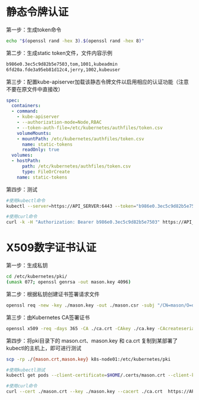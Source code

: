 # 静态令牌认证
第一步：生成token命令
```bash
echo "$(openssl rand -hex 3).$(openssl rand -hex 8)"
```

第二步：生成static token文件，文件内容示例
```bash
b986e0.3ec5c9d82b5e7503,tom,1001,kubeadmin
6fd20a.fde3a95eb81d12c4,jerry,1002,kubeuser
```

第三步：配置kube-apiserver加载该静态令牌文件以启用相应的认证功能（注意不要在原文件中直接改）
```yaml
spec:
  containers:
  - command:
    - kube-apiserver
    - --authorization-mode=Node,RBAC
    - --token-auth-file=/etc/kubernetes/authfiles/token.csv
    volumeMounts:
    - mountPath: /etc/kubernetes/authfiles/token.csv
      name: static-tokens
      readOnly: true
  volumes:
  - hostPath:
      path: /etc/kubernetes/authfiles/token.csv
      type: FileOrCreate
    name: static-tokens
```

第四步：测试
```bash
#使用kubectl命令
kubectl --server=https://API_SERVER:6443 --token="b986e0.3ec5c9d82b5e7503" --certificate-authority=/etc/kubernetes/pki/ca.crt get pods

#使用curl命令
curl -k -H "Authorization: Bearer b986e0.3ec5c9d82b5e7503" https://API_SERVER:6443/api/v1/namespaces/default/pods/
```
# X509数字证书认证
第一步：生成私钥
```bash
cd /etc/kubernetes/pki/
(umask 077; openssl genrsa -out mason.key 4096)
```

第二步：根据私钥创建证书签署请求文件
```bash
openssl req -new -key ./mason.key -out ./mason.csr -subj "/CN=mason/O=developers"
```

第三步：由Kubernetes CA签署证书
```bash
openssl x509 -req -days 365 -CA ./ca.crt -CAkey ./ca.key -CAcreateserial -in ./mason.csr -out ./mason.crt
```

第四步：将pki目录下的 mason.crt、mason.key 和 ca.crt 复制到某部署了kubectl的主机上，即可进行测试
```bash
scp -rp ./{mason.crt,mason.key} k8s-node01:/etc/kubernetes/pki

#使用kubectl测试
kubectl get pods --client-certificate=$HOME/.certs/mason.crt --client-key=$HOME/.certs/mason.key --server=https://API_SERVER:6443/ --certificate-authority=/etc/kubernetes/pki/ca.crt

#使用curl命令
curl --cert ./mason.crt --key ./mason.key --cacert ./ca.crt  https://API_SERVER:6443/api/v1/namespaces/default/pods 
```